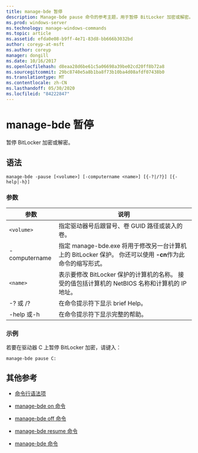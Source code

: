 ```yaml
---
title: manage-bde 暂停
description: Manage-bde pause 命令的参考主题，用于暂停 BitLocker 加密或解密。
ms.prod: windows-server
ms.technology: manage-windows-commands
ms.topic: article
ms.assetid: efda0e08-b9ff-4e71-83d8-bb666b3032bd
author: coreyp-at-msft
ms.author: coreyp
manager: dongill
ms.date: 10/16/2017
ms.openlocfilehash: d8eaa28d6be61c5a06698a39be02cd20ff8b72a8
ms.sourcegitcommit: 29bc8740e5a8b1ba8f73b10ba4d08afdf07438b0
ms.translationtype: MT
ms.contentlocale: zh-CN
ms.lasthandoff: 05/30/2020
ms.locfileid: "84222847"
---
```

# <a name="manage-bde-pause"></a>manage-bde 暂停

暂停 BitLocker 加密或解密。

## <a name="syntax"></a>语法

```
manage-bde -pause [<volume>] [-computername <name>] [{-?|/?}] [{-help|-h}]
```

### <a name="parameters"></a>参数

| 参数 | 说明 |
| --------- | ----------- |
| `<volume>` | 指定驱动器号后跟冒号、卷 GUID 路径或装入的卷。 |
| -computername | 指定 manage-bde.exe 将用于修改另一台计算机上的 BitLocker 保护。 你还可以使用 **-cn**作为此命令的缩写形式。 |
| `<name>` | 表示要修改 BitLocker 保护的计算机的名称。 接受的值包括计算机的 NetBIOS 名称和计算机的 IP 地址。 |
| -? 或 /? | 在命令提示符下显示 brief Help。 |
| -help 或-h | 在命令提示符下显示完整的帮助。 |

### <a name="examples"></a>示例

若要在驱动器 C 上暂停 BitLocker 加密，请键入：

```
manage-bde pause C:
```

## <a name="additional-references"></a>其他参考

- [命令行语法项](command-line-syntax-key.md)

- [manage-bde on 命令](manage-bde-on.md)

- [manage-bde off 命令](manage-bde-off.md)

- [manage-bde resume 命令](manage-bde-resume.md)

- [manage-bde 命令](manage-bde.md)
